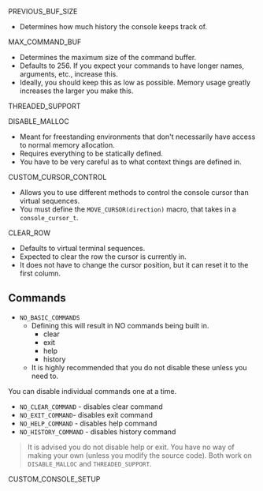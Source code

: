 PREVIOUS_BUF_SIZE

- Determines how much history the console keeps track of.

MAX_COMMAND_BUF

- Determines the maximum size of the command buffer.
- Defaults to 256. If you expect your commands to have longer names, arguments, etc., increase this.
- Ideally, you should keep this as low as possible. Memory usage greatly increases the larger you make this.

THREADED_SUPPORT

DISABLE_MALLOC

- Meant for freestanding environments that don't necessarily have access to normal memory allocation.
- Requires everything to be statically defined.
- You have to be very careful as to what context things are defined in.

CUSTOM_CURSOR_CONTROL

- Allows you to use different methods to control the console cursor than virtual sequences.
- You must define the `MOVE_CURSOR(direction)` macro, that takes in a `console_cursor_t`.

CLEAR_ROW

- Defaults to virtual terminal sequences.
- Expected to clear the row the cursor is currently in.
- It does not have to change the cursor position, but it can reset it to the first column.

## Commands

- `NO_BASIC_COMMANDS`
    - Defining this will result in NO commands being built in.
        - clear
        - exit
        - help
        - history
    - It is highly recommended that you do not disable these unless you need to.

You can disable individual commands one at a time.

- `NO_CLEAR_COMMAND` - disables clear command
- `NO_EXIT_COMMAND`- disables exit command
- `NO_HELP_COMMAND` - disables help command
- `NO_HISTORY_COMMAND` - disables history command

> It is advised you do not disable help or exit.
> You have no way of making your own (unless you modify the source code).
> Both work on `DISABLE_MALLOC` and `THREADED_SUPPORT`.

CUSTOM_CONSOLE_SETUP
